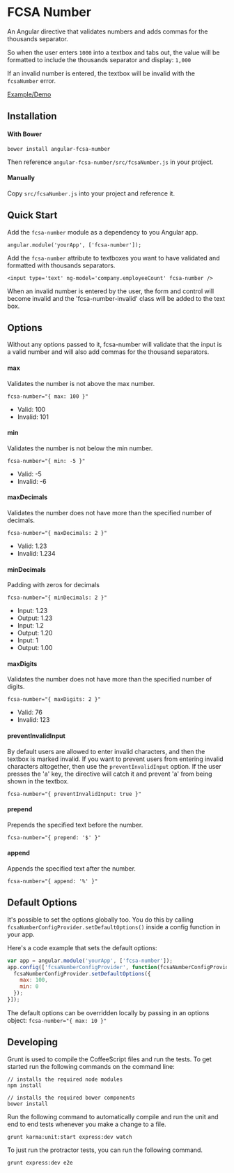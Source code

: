 # FCSA Number

An Angular directive that validates numbers and adds commas for the thousands separator. 

So when the user enters `1000` into a textbox and tabs out, the value will be formatted to include the thousands separator and display: `1,000`

If an invalid number is entered, the textbox will be invalid with the `fcsaNumber` error.

[Example/Demo](https://jsfiddle.net/jsfiddle_netchristianillies/u5oafuxh/3/)

## Installation

#### With Bower

    bower install angular-fcsa-number

Then reference `angular-fcsa-number/src/fcsaNumber.js` in your project.

#### Manually

Copy `src/fcsaNumber.js` into your project and reference it.

## Quick Start

Add the `fcsa-number` module as a dependency to you Angular app.
 
    angular.module('yourApp', ['fcsa-number']);

Add the `fcsa-number` attribute to textboxes you want to have validated and formatted with thousands separators.

    <input type='text' ng-model='company.employeeCount' fcsa-number />

When an invalid number is entered by the user, the form and control will become invalid and the 'fcsa-number-invalid' class will be added to the text box.

## Options

Without any options passed to it, fcsa-number will validate that the input is a valid number and will also add commas for the thousand separators.


#### max

Validates the number is not above the max number.

    fcsa-number="{ max: 100 }"

 * Valid: 100
 * Invalid: 101

#### min

Validates the number is not below the min number.

    fcsa-number="{ min: -5 }"

 * Valid: -5
 * Invalid: -6

#### maxDecimals

Validates the number does not have more than the specified number of decimals.

    fcsa-number="{ maxDecimals: 2 }"

 * Valid: 1.23
 * Invalid: 1.234

#### minDecimals

Padding with zeros for decimals

    fcsa-number="{ minDecimals: 2 }"

 * Input: 1.23
 * Output: 1.23
 * Input: 1.2
 * Output: 1.20
 * Input: 1
 * Output: 1.00

#### maxDigits

Validates the number does not have more than the specified number of digits.

    fcsa-number="{ maxDigits: 2 }"

 * Valid: 76
 * Invalid: 123

#### preventInvalidInput

By default users are allowed to enter invalid characters, and then the textbox is marked invalid. 
If you want to prevent users from entering invalid characters altogether, then use the `preventInvalidInput` option.
If the user presses the 'a' key, the directive will catch it and prevent 'a' from being shown in the textbox.

    fcsa-number="{ preventInvalidInput: true }"

#### prepend

Prepends the specified text before the number.

    fcsa-number="{ prepend: '$' }"

#### append

Appends the specified text after the number.

    fcsa-number="{ append: '%' }"

## Default Options

It's possible to set the options globally too. You do this by calling `fcsaNumberConfigProvider.setDefaultOptions()` 
inside a config function in your app.

Here's a code example that sets the default options:

```javascript
var app = angular.module('yourApp', ['fcsa-number']);
app.config(['fcsaNumberConfigProvider', function(fcsaNumberConfigProvider) {
  fcsaNumberConfigProvider.setDefaultOptions({
    max: 100,
    min: 0
  });
}]);
```

The default options can be overridden locally by passing in an options object: `fcsa-number="{ max: 10 }"`

## Developing

Grunt is used to compile the CoffeeScript files and run the tests. To get started run the following commands on the command line:

    // installs the required node modules
    npm install

    // installs the required bower components
    bower install

Run the following command to automatically compile and run the unit and end to end tests whenever you make a change to a file.

    grunt karma:unit:start express:dev watch

To just run the protractor tests, you can run the following command.

    grunt express:dev e2e
